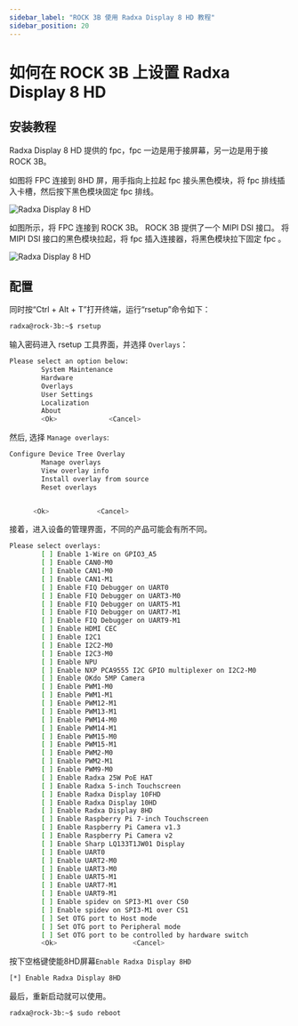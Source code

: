 ```yaml
---
sidebar_label: "ROCK 3B 使用 Radxa Display 8 HD 教程"
sidebar_position: 20
---
```


# 如何在 ROCK 3B 上设置 Radxa Display 8 HD

## 安装教程

Radxa Display 8 HD 提供的 fpc，fpc 一边是用于接屏幕，另一边是用于接 ROCK 3B。

如图将 FPC 连接到 8HD 屏，用手指向上拉起 fpc 接头黑色模块，将 fpc 排线插入卡槽，然后按下黑色模块固定 fpc 排线。

![Radxa Display 8 HD](/img/accessories/8hd-connect-fpc.webp)

如图所示，将 FPC 连接到 ROCK 3B。 ROCK 3B 提供了一个 MIPI DSI 接口。 将 MIPI DSI 接口的黑色模块拉起，将 fpc 插入连接器，将黑色模块拉下固定 fpc 。

![Radxa Display 8 HD](/img/accessories/rock3b-connect-fpc.webp)

## 配置

同时按“Ctrl + Alt + T”打开终端，运行“rsetup”命令如下：

```bash
radxa@rock-3b:~$ rsetup
```

输入密码进入 rsetup 工具界面，并选择 `Overlays`：

```bash
Please select an option below: 
        System Maintenance
        Hardware
        Overlays
        User Settings
        Localization
        About   
        <Ok>             <Cancel>
```

然后, 选择 `Manage overlays`:

```bash
Configure Device Tree Overlay
        Manage overlays
        View overlay info
        Install overlay from source
        Reset overlays


      <Ok>            <Cancel>
```

接着，进入设备的管理界面，不同的产品可能会有所不同。

```bash
Please select overlays:
        [ ] Enable 1-Wire on GPIO3_A5
        [ ] Enable CAN0-M0
        [ ] Enable CAN1-M0
        [ ] Enable CAN1-M1
        [ ] Enable FIQ Debugger on UART0
        [ ] Enable FIQ Debugger on UART3-M0
        [ ] Enable FIQ Debugger on UART5-M1
        [ ] Enable FIQ Debugger on UART7-M1
        [ ] Enable FIQ Debugger on UART9-M1
        [ ] Enable HDMI CEC
        [ ] Enable I2C1
        [ ] Enable I2C2-M0
        [ ] Enable I2C3-M0
        [ ] Enable NPU
        [ ] Enable NXP PCA9555 I2C GPIO multiplexer on I2C2-M0
        [ ] Enable OKdo 5MP Camera
        [ ] Enable PWM1-M0
        [ ] Enable PWM1-M1
        [ ] Enable PWM12-M1
        [ ] Enable PWM13-M1
        [ ] Enable PWM14-M0
        [ ] Enable PWM14-M1
        [ ] Enable PWM15-M0
        [ ] Enable PWM15-M1
        [ ] Enable PWM2-M0
        [ ] Enable PWM2-M1
        [ ] Enable PWM9-M0
        [ ] Enable Radxa 25W PoE HAT
        [ ] Enable Radxa 5-inch Touchscreen
        [ ] Enable Radxa Display 10FHD
        [ ] Enable Radxa Display 10HD
        [ ] Enable Radxa Display 8HD
        [ ] Enable Raspberry Pi 7-inch Touchscreen
        [ ] Enable Raspberry Pi Camera v1.3
        [ ] Enable Raspberry Pi Camera v2
        [ ] Enable Sharp LQ133T1JW01 Display
        [ ] Enable UART0
        [ ] Enable UART2-M0
        [ ] Enable UART3-M0
        [ ] Enable UART5-M1
        [ ] Enable UART7-M1
        [ ] Enable UART9-M1
        [ ] Enable spidev on SPI3-M1 over CS0
        [ ] Enable spidev on SPI3-M1 over CS1
        [ ] Set OTG port to Host mode
        [ ] Set OTG port to Peripheral mode
        [ ] Set OTG port to be controlled by hardware switch
        <Ok>                   <Cancel>
```

按下空格键使能8HD屏幕`Enable Radxa Display 8HD`

```bash
[*] Enable Radxa Display 8HD
```

最后，重新启动就可以使用。

```bash
radxa@rock-3b:~$ sudo reboot
```
